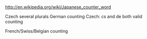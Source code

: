http://en.wikipedia.org/wiki/Japanese_counter_word

Czech several plurals
German counting
Czech: cs and de both valid counting

French/Swiss/Belgian counting
